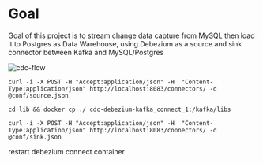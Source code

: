# Goal

Goal of this project is to stream change data capture from MySQL then load it to Postgres as Data Warehouse, using Debezium as a source and sink connector between Kafka and MySQL/Postgres

![cdc-flow](https://github.com/abdurrahmanshidiq/cdc-debezium-kafka/blob/master/img/cdc-flow.png "cdc-flow")<br>

```
curl -i -X POST -H "Accept:application/json" -H  "Content-Type:application/json" http://localhost:8083/connectors/ -d @conf/source.json
```

```
cd lib && docker cp ./ cdc-debezium-kafka_connect_1:/kafka/libs
```

```
curl -i -X POST -H "Accept:application/json" -H  "Content-Type:application/json" http://localhost:8083/connectors/ -d @conf/sink.json
```

restart debezium connect container
